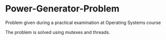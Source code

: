 # Power-Generator-Problem
Problem given during a practical examination at Operating Systems course

The problem is solved using mutexes and threads.
